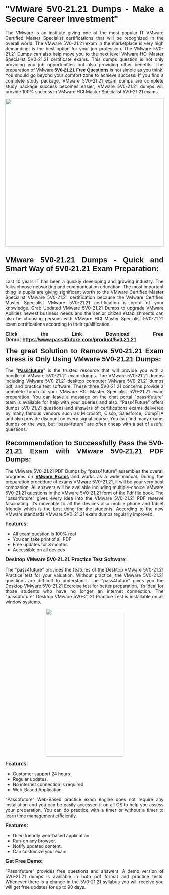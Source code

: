 
<h1 style="text-align: justify;"><span style="font-family:Tahoma,Geneva,sans-serif;"><strong>"VMware 5V0-21.21 Dumps - Make a Secure Career Investment"</strong></span></h1>

<p style="text-align: justify;">The VMware is an institute giving one of the most popular IT VMware Certified Master Specialist certifications that will be recognized in the overall world. The VMware 5V0-21.21 exam in the marketplace is very high demanding. is the best option for your job profession. The VMware 5V0-21.21 Dumps can also help move you to the next level VMware HCI Master Specialist 5V0-21.21 certificate exams. This dumps question is not only providing you job opportunities but also providing other benefits. The preparation of VMware <span style="font-family:Tahoma,Geneva,sans-serif;"><strong><a href="https://www.pass4future.com/questions/vmware/5v0-21.21">5V0-21.21 Free Questions</a></strong></span> is not simple as you think. You should go beyond your comfort zone to achieve success. If you find a complete study package, VMware 5V0-21.21 exam dumps are complete study package success becomes easier, VMware 5V0-21.21 dumps will provide 100% success in VMware HCI Master Specialist 5V0-21.21 exams.</p>

<p style="text-align: justify;"><a href="https://www.pass4future.com/product/5v0-21.21"><img alt="" src="https://lh3.googleusercontent.com/pw/AM-JKLVhEO4I138wJzOepD3laGU-R1M7eT-OTYdow6pCESip26lSeaxxzS9BVWUKuzj1e3L_MoxCfVgBEvV8ODwl1LGzlZbt6HJm3NXXplPwnYiBfuYM_eQCcVVRMaAwHdsl3AhHOZS-up7mzwmd4i4EpEGq=w1112-h625-no?authuser=0" style="width: 100%; height: 470px;" /></a></p>

<h2 style="text-align: justify;"><span style="font-size:24px;"><strong><span style="font-family:Tahoma,Geneva,sans-serif;">VMware 5V0-21.21 Dumps - Quick and Smart Way of 5V0-21.21 Exam Preparation:</span></strong></span></h2>

<p style="text-align: justify;">Last 10 years IT has been a quickly developing and growing industry. The folks choose networking and communication education. The most important thing is pupils are giving significant worth to the VMware Certified Master Specialist VMware 5V0-21.21 certification because the VMware Certified Master Specialist VMware 5V0-21.21 certification is proof of your knowledge. Grab Updated VMware 5V0-21.21 Dumps to upgrade VMware Abilities newest business needs and the senior citizen establishments can also be choosing persons with VMware HCI Master Specialist 5V0-21.21 exam certifications according to their qualification.</p>

<p style="text-align: justify;"><strong><span style="font-family:Lucida Sans Unicode,Lucida Grande,sans-serif;"><span style="font-size:16px;">Click the Link Download Free Demo: <a href="https://www.pass4future.com/product/5v0-21.21">https://www.pass4future.com/product/5v0-21.21</a></span></span></strong></p>

<p style="text-align: justify;"><strong><span style="font-size:22px;"><span style="font-family:Tahoma,Geneva,sans-serif;">The great Solution to Remove 5V0-21.21 Exam stress is Only Using VMware 5V0-21.21 Dumps:</span></span></strong></p>

<p style="text-align: justify;">The "<span style="font-family:Lucida Sans Unicode,Lucida Grande,sans-serif;"><a href="https://www.pass4future.com/"><strong>Pass4future</strong></a></span>" is the trusted resource that will provide you with a bundle of VMware 5V0-21.21 exam dumps. The VMware 5V0-21.21 dumps including VMware 5V0-21.21 desktop computer VMware 5V0-21.21 dumps pdf, and practice test software. These three 5V0-21.21 concerns provide a complete touch to your VMware HCI Master Specialist 5V0-21.21 exam preparation. You can leave a message on the chat portal "pass4future" team is available for help with your queries and also. “Pass4Future” offers dumps 5V0-21.21 questions and answers of certifications exams delivered by many famous vendors such as Microsoft, Cisco, Salesforce, CompTIA and also provide discount on every signal course. You can find many exams dumps on the web, but “pass4future” are often cheap with a set of useful questions.</p>

<h3 style="text-align: justify;"><span style="font-size:22px;"><strong><span style="font-family:Tahoma,Geneva,sans-serif;">Recommendation to Successfully Pass the 5V0-21.21 Exam with VMware 5V0-21.21 PDF Dumps:</span></strong></span></h3>

<p style="text-align: justify;">The VMware 5V0-21.21 PDF Dumps by "pass4future" assembles the overall programs on <span style="font-family:Lucida Sans Unicode,Lucida Grande,sans-serif;"><strong><a href="https://www.pass4future.com/vmware">VMware Exams</a></strong></span> and works as a wide manual. During the preparation procedure of exams VMware 5V0-21.21, it will be your very best companion. All answers will be available including multiple-choice VMware 5V0-21.21 questions in the VMware 5V0-21.21 form of the Pdf file book. The "pass4future" gives every idea into the VMware 5V0-21.21 PDF reserve fascinating. It’s moveable to all the devices also mobile phone and tablet friendly which is the best thing for the students. According to the new VMware standards VMware 5V0-21.21 exam dumps regularly improved.</p>

<p style="text-align: justify;"><span style="font-family:Lucida Sans Unicode,Lucida Grande,sans-serif;"><span style="font-size:16px;"><strong>Features:</strong></span></span></p>

<ul>
	<li style="text-align: justify;">All exam question is 100% real</li>
	<li style="text-align: justify;">You can take print of all PDF</li>
	<li style="text-align: justify;">Free updates for 3 months </li>
	<li style="text-align: justify;">Accessible on all devices</li>
</ul>

<p style="text-align: justify;"><span style="font-family:Tahoma,Geneva,sans-serif;"><span style="font-size:16px;"><strong>Desktop VMware 5V0-21.21 Practice Test Software:</strong></span></span></p>

<p style="text-align: justify;">The "pass4future" provides the features of the Desktop VMware 5V0-21.21 Practice test for your valuation. Without practice, the VMware 5V0-21.21 questions are difficult to understand. The "pass4future" gives you the Desktop VMware 5V0-21.21 Exercise test for better preparation. It’s ideal for those students who have no longer an internet connection. The "pass4future" Desktop VMware 5V0-21.21 Practice Test is installable on all window systems.</p>

<p style="text-align: center;"><a href="https://www.pass4future.com/product/5v0-21.21"><img alt="" src="https://lh3.googleusercontent.com/pw/AM-JKLV3yUm3jiqqIo1xIsj1VJ_UeysYexQY-pRYO0rIFl3vg11QZioN-gzffpw2AfKqFynWuvoXOreWrWS0swpr4xmOSWfwII2jvatteuqrfxiWGFBSHPiZUCoi33jqeymK5dmu-0enyX6tayRCAMHw05jv=s625-no?authuser=0" style="width: 70%; height: 470px;" /></a></p>

<p style="text-align: justify;"><span style="font-size:16px;"><span style="font-family:Lucida Sans Unicode,Lucida Grande,sans-serif;"><strong>Features:</strong></span></span></p>

<ul>
	<li style="text-align: justify;">Customer support 24 hours. </li>
	<li style="text-align: justify;">Regular updates. </li>
	<li style="text-align: justify;">No internet connection is required.</li>
	<li style="text-align: justify;">Web-Based Application</li>
</ul>

<p style="text-align: justify;">“Pass4future” Web-Based practice exam engine does not require any installation and you can be easily accessed it on all OS to help you assess your preparation. You can do practice with a timer or without a timer to learn time management efficiently.</p>

<p style="text-align: justify;"><strong><span style="font-size:16px;"><span style="font-family:Lucida Sans Unicode,Lucida Grande,sans-serif;">Features:</span></span></strong></p>

<ul>
	<li style="text-align: justify;">User-friendly web-based application.</li>
	<li style="text-align: justify;">Run-on any browser. </li>
	<li style="text-align: justify;">Notify updated content.</li>
	<li style="text-align: justify;">Can customize your exam.</li>
</ul>

<p style="text-align: justify;"><span style="font-size:16px;"><span style="font-family:Lucida Sans Unicode,Lucida Grande,sans-serif;"><strong>Get Free Demo:</strong></span></span></p>

<p style="text-align: justify;">“Pass4future” provides free questions and answers. A demo version of 5V0-21.21 dumps is available in both pdf format and practice tests. Whenever there is a change in the 5V0-21.21 syllabus you will receive you will get free updates for up to 90 days. </p>
